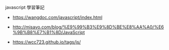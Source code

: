 javascript 學習筆記

* https://wangdoc.com/javascript/index.html

* http://misavo.com/blog/%E9%99%B3%E9%8D%BE%E8%AA%A0/%E6%9B%B8%E7%B1%8D/JavaScript

* https://wcc723.github.io/tags/js/
